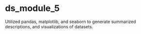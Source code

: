 # ds_module_5
Utilized pandas, matplotlib, and seaborn to generate summarized descriptions, and visualizations of datasets.
